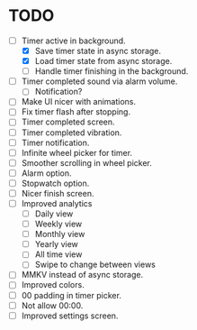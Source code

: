 # TODO

- [ ] Timer active in background.
   - [x] Save timer state in async storage.
   - [x] Load timer state from async storage.
   - [ ] Handle timer finishing in the background.
- [ ] Timer completed sound via alarm volume.
   - [ ] Notification?
- [ ] Make UI nicer with animations.
- [ ] Fix timer flash after stopping.
- [ ] Timer completed screen.
- [ ] Timer completed vibration.
- [ ] Timer notification.
- [ ] Infinite wheel picker for timer.
- [ ] Smoother scrolling in wheel picker.
- [ ] Alarm option.
- [ ] Stopwatch option.
- [ ] Nicer finish screen.
- [ ] Improved analytics
   - [ ] Daily view
   - [ ] Weekly view
   - [ ] Monthly view
   - [ ] Yearly view
   - [ ] All time view
   - [ ] Swipe to change between views
- [ ] MMKV instead of async storage.
- [ ] Improved colors.
- [ ] 00 padding in timer picker.
- [ ] Not allow 00:00.
- [ ] Improved settings screen.
